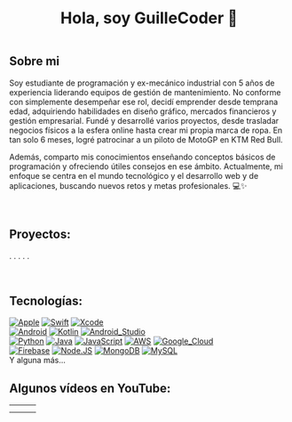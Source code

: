 <div align="center">
<h1 align="center">Hola, soy GuilleCoder</a> 👋</h1>
</div>
<img link="https://github.com/Guillecoder/Guillecoder/issues/1#issue-2092152379">


## Sobre mi
Soy estudiante de programación y ex-mecánico industrial con 5 años de experiencia liderando equipos de gestión de mantenimiento. No conforme con simplemente desempeñar ese rol, decidí emprender desde temprana edad, adquiriendo habilidades en diseño gráfico, mercados financieros y gestión empresarial. Fundé y desarrollé varios proyectos, desde trasladar negocios físicos a la esfera online hasta crear mi propia marca de ropa. En tan solo 6 meses, logré patrocinar a un piloto de MotoGP en KTM Red Bull.

Además, comparto mis conocimientos enseñando conceptos básicos de programación y ofreciendo útiles consejos en ese ámbito. Actualmente, mi enfoque se centra en el mundo tecnológico y el desarrollo web y de aplicaciones, buscando nuevos retos y metas profesionales. 💻✨

<br>



## Proyectos:
.
.
.
.
.



<br>

## Tecnologías:
[![Apple](https://img.shields.io/badge/iOS-999999?style=for-the-badge&logo=apple&logoColor=white&labelColor=101010)]()
[![Swift](https://img.shields.io/badge/Swift-FA7343?style=for-the-badge&logo=swift&logoColor=white&labelColor=101010)]()
[![Xcode](https://img.shields.io/badge/Xcode-1575F9?style=for-the-badge&logo=xcode&logoColor=white&labelColor=101010)]()
</br>
[![Android](https://img.shields.io/badge/Android-3DDC84?style=for-the-badge&logo=android&logoColor=white&labelColor=101010)]()
[![Kotlin](https://img.shields.io/badge/Kotlin-0095D5?style=for-the-badge&logo=kotlin&logoColor=white&labelColor=101010)]()
[![Android_Studio](https://img.shields.io/badge/Android_Studio-3DDC84?style=for-the-badge&logo=android-studio&logoColor=white&labelColor=101010)]()
</br>
[![Python](https://img.shields.io/badge/Python-yellow?style=for-the-badge&logo=python&logoColor=white&labelColor=101010)]()
[![Java](https://img.shields.io/badge/Java-007396?style=for-the-badge&logo=java&logoColor=white&labelColor=101010)]()
[![JavaScript](https://img.shields.io/badge/JavaScript-F7DF1E?style=for-the-badge&logo=javascript&logoColor=white&labelColor=101010)]()
[![AWS](https://img.shields.io/badge/AWS-232F3E?style=for-the-badge&logo=amazon-aws&logoColor=white&labelColor=101010)]()
[![Google_Cloud](https://img.shields.io/badge/Google_Cloud-4285F4?style=for-the-badge&logo=googlecloud&logoColor=white&labelColor=101010)]()
</br>
[![Firebase](https://img.shields.io/badge/Firebase-FFCA28?style=for-the-badge&logo=firebase&logoColor=white&labelColor=101010)]()
[![Node.JS](https://img.shields.io/badge/Node.JS-339933?style=for-the-badge&logo=node.js&logoColor=white&labelColor=101010)]()
[![MongoDB](https://img.shields.io/badge/MongoDB-47A248?style=for-the-badge&logo=mongodb&logoColor=white&labelColor=101010)]()
[![MySQL](https://img.shields.io/badge/MySQL-4479A1?style=for-the-badge&logo=mysql&logoColor=white&labelColor=101010)]()
</br>
Y alguna más...

## Algunos vídeos en YouTube:

<table style="width:100%">
<tr>
<td>
<a href="https://www.youtube.com/shorts/ghzRYADRxbQ">
<img src="">
</a>
</td>
<td>
<a href="https://www.youtube.com/shorts/EBO1QoodBNs">
<img src="">
</a>
</td>
<td>
<a href="https://www.youtube.com/shorts/GD71LrWhDQI">
<img src="">
</a>
</td>
</tr>
<tr>
<td>
<a href="https://www.youtube.com/shorts/-KOU8DUkE5U">
<img src="">
</a>
</td>
